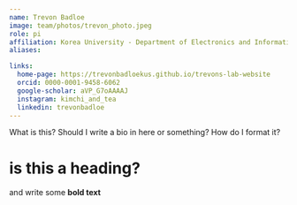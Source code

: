 ```yaml
---
name: Trevon Badloe
image: team/photos/trevon_photo.jpeg
role: pi
affiliation: Korea University - Department of Electronics and Information Engineering
aliases:

links:
  home-page: https://trevonbadloekus.github.io/trevons-lab-website
  orcid: 0000-0001-9458-6062
  google-scholar: aVP_G7oAAAAJ
  instagram: kimchi_and_tea
  linkedin: trevonbadloe
---
```


What is this? Should I write a bio in here or something?
How do I format it? 

# is this a heading? 

and write some **bold text** 